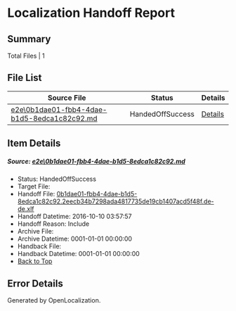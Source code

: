 # <a name='report-top'></a> Localization Handoff Report

## Summary
 Total Files | 1

## File List
 Source File | Status | Details 
 ----------- | ------ | ------- 
 [e2e\0b1dae01-fbb4-4dae-b1d5-8edca1c82c92.md](https://github.com/OpenLocalizationTestOrg/ol-test0/blob/72cbbf541a55761e2918959dd69cfecc09bd5f6d/e2e/0b1dae01-fbb4-4dae-b1d5-8edca1c82c92.md) | HandedOffSuccess | [Details](#0c133657e91055bb6fcbc55a1e6591c6043e553b1)

## Item Details
##### <a name='0c133657e91055bb6fcbc55a1e6591c6043e553b1'></a> Source: [e2e\0b1dae01-fbb4-4dae-b1d5-8edca1c82c92.md](https://github.com/OpenLocalizationTestOrg/ol-test0/blob/72cbbf541a55761e2918959dd69cfecc09bd5f6d/e2e/0b1dae01-fbb4-4dae-b1d5-8edca1c82c92.md)
* Status: HandedOffSuccess
* Target File: 
* Handoff File: [0b1dae01-fbb4-4dae-b1d5-8edca1c82c92.2eecb34b7298ada4817735de19cb1407acd5f48f.de-de.xlf](https://github.com/OpenLocalizationTestOrg/ol-test0-handoff/blob/daa2eaa9436cbb527fdf6fcf4de89d32f853a81e/ol-handoff/OpenLocalizationTestOrg/ol-test0-dede/qimu/ht/0b1dae01-fbb4-4dae-b1d5-8edca1c82c92.2eecb34b7298ada4817735de19cb1407acd5f48f.de-de.xlf)
* Handoff Datetime: 2016-10-10 03:57:57
* Handoff Reason: Include
* Archive File: 
* Archive Datetime: 0001-01-01 00:00:00
* Handback File: 
* Handback Datetime: 0001-01-01 00:00:00
* [Back to Top](#report-top)


## Error Details

Generated by OpenLocalization.
